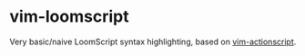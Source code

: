 # vim-loomscript

Very basic/naive LoomScript syntax highlighting, based on [vim-actionscript](https://github.com/jeroenbourgois/vim-actionscript).